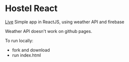 # Hostel React
[Live](https://patrykrudzinski.github.io/hostel_react/)
Simple app in ReactJS, using weather API and firebase

Weather API doesn't work on github pages.

To run locally:
* fork and download
* run index.html
